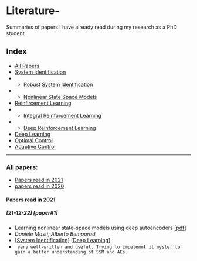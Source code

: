 # Literature-
Summaries of papers I have already read during my research as a PhD student.

## Index
- [All Papers](#all-papers)
- [System Identification](#system-identification)
- - [Robust System Identification](#robust-system-identification)
- - [Nonlinear State Space Models](#nonlinear-state-space-modles)
- [Reinfircement Learning](#reinforcement-learning)
- - [Integral Reinforcement Learning](#integral-reinforcement-learning)
- - [Deep Reinforcement Learning](#deep-reinforcement-learning)
- [Deep Learning](Deep-learning)
- [Optimal Control](#optimal-control)
- [Adaptive Control](#daptive-control)

****

### All papers:

- [Papers read in 2021](#papers-read-in-2021)
- [papers read in 2020](#papers-read-in-2021)

#### Papers read in 2021 

##### [21-12-22] [paper#1]
- Learning nonlinear state-space models using deep autoencoders
[[pdf]](https://ieeexplore.ieee.org/document/8619475)
- *Daniele Masti; Alberto Bemporad*
- [[System Identification]](#system-identification) [[Deep Learning]](#deep-learning)
- ``` very well-written and useful. Trying to impelemnt it myslef to gain a better understanding of SSM and AEs.```
